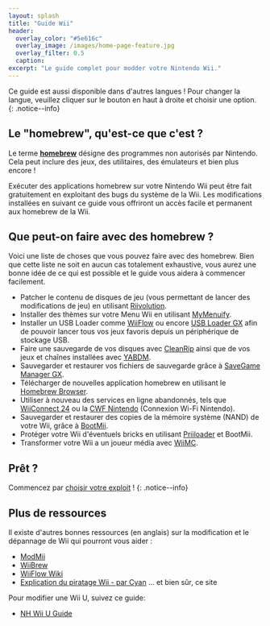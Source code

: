 ```yaml
---
layout: splash
title: "Guide Wii"
header:
  overlay_color: "#5e616c"
  overlay_image: /images/home-page-feature.jpg
  overlay_filter: 0.5
  caption:
excerpt: "Le guide complet pour modder votre Nintendo Wii."
---
```


Ce guide est aussi disponible dans d'autres langues ! Pour changer la langue, veuillez cliquer sur le bouton en haut à droite et choisir une option.
{: .notice--info}

## Le "homebrew", qu'est-ce que c'est ?

Le terme [**homebrew**](https://en.wikipedia.org/wiki/Homebrew_(video_games)) désigne des programmes non autorisés par Nintendo. Cela peut inclure des jeux, des utilitaires, des émulateurs et bien plus encore !

Exécuter des applications homebrew sur votre Nintendo Wii peut être fait gratuitement en exploitant des bugs du système de la Wii. Les modifications installées en suivant ce guide vous offriront un accès facile et permanent aux homebrew de la Wii.

## Que peut-on faire avec des homebrew ?

Voici une liste de choses que vous pouvez faire avec des homebrew. Bien que cette liste ne soit en aucun cas totalement exhaustive, vous aurez une bonne idée de ce qui est possible et le guide vous aidera à commencer facilement.

- Patcher le contenu de disques de jeu (vous permettant de lancer des modifications de jeu) en utilisant [Riivolution](http://www.wiibrew.org/wiki/Riivolution).
- Installer des thèmes sur votre Menu Wii en utilisant [MyMenuify](themes).
- Installer un USB Loader comme [WiiFlow](wiiflow) ou encore [USB Loader GX](usbloadergx) afin de pouvoir lancer tous vos jeux favoris depuis un périphérique de stockage USB.
- Faire une sauvegarde de vos disques avec [CleanRip](/dump-games) ainsi que de vos jeux et chaînes installées avec [YABDM](dump-wads).
- Sauvegarder et restaurer vos fichiers de sauvegarde grâce à [SaveGame Manager GX](https://wiidatabase.de/downloads/wii-tools/savegame-manager-gx-beta/).
- Télécharger de nouvelles application homebrew en utilisant le [Homebrew Browser](hbb).
- Utiliser à nouveau des services en ligne abandonnés, tels que [WiiConnect 24](riiconnect24) ou la [CWF Nintendo](wiimmfi) (Connexion Wi-Fi Nintendo).
- Sauvegarder et restaurer des copies de la mémoire système (NAND) de votre Wii, grâce à [BootMii](bootmii).
- Protéger votre Wii d'éventuels bricks en utilisant [Priiloader](priiloader) et BootMii.
- Transformer votre Wii a un joueur média avec [WiiMC](https://oscwii.org/library/app/wiimc-ss).


## Prêt ?

Commencez par [choisir votre exploit](get-started) !
{: .notice--info}

## Plus de ressources

Il existe d'autres bonnes ressources (en anglais) sur la modification et le dépannage de Wii qui pourront vous aider :

- [ModMii](https://modmii.github.io/)
- [WiiBrew](https://wiibrew.org/)
- [WiiFlow Wiki](https://sites.google.com/site/wiiflowiki4/)
- [Explication du piratage Wii - par Cyan](https://gbatemp.net/threads/wii-hacking-explained.501605/) ... et bien sûr, ce site

Pour modifier une Wii U, suivez ce guide:
- [NH Wii U Guide](https://wiiu.hacks.guide)
